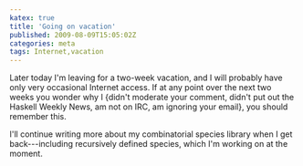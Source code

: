 ```yaml
---
katex: true
title: 'Going on vacation'
published: 2009-08-09T15:05:02Z
categories: meta
tags: Internet,vacation
---
```


Later today I'm leaving for a two-week vacation, and I will probably have only very occasional Internet access. If at any point over the next two weeks you wonder why I {didn't moderate your comment, didn't put out the Haskell Weekly News, am not on IRC, am ignoring your email}, you should remember this.

I'll continue writing more about my combinatorial species library when I get back---including recursively defined species, which I'm working on at the moment.

